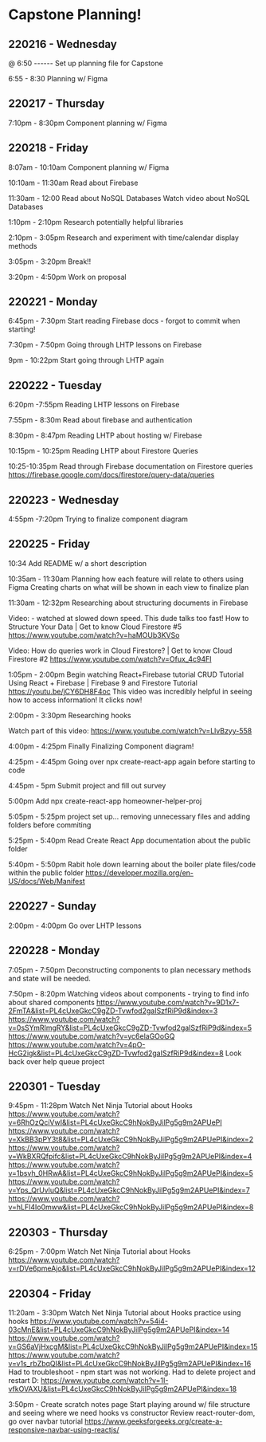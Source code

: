 # Capstone Planning!

220216 - Wednesday
---------------
@ 6:50 ------
Set up planning file for Capstone

6:55 - 8:30
Planning w/ Figma

220217 - Thursday
---------------
7:10pm - 8:30pm
Component planning w/ Figma

220218 - Friday
---------------
8:07am - 10:10am
Component planning w/ Figma

10:10am - 11:30am
Read about Firebase

11:30am - 12:00
Read about NoSQL Databases
Watch video about NoSQL Databases

1:10pm - 2:10pm
Research potentially helpful libraries

2:10pm - 3:05pm
Research and experiment with time/calendar display methods

3:05pm - 3:20pm
Break!!

3:20pm - 4:50pm
Work on proposal

220221 - Monday
---------------
6:45pm - 7:30pm
Start reading Firebase docs - forgot to commit when starting!

7:30pm - 7:50pm
Going through LHTP lessons on Firebase

9pm - 10:22pm
Start going through LHTP again

220222 - Tuesday
---------------
6:20pm -7:55pm
Reading LHTP lessons on Firebase

7:55pm - 8:30m
Read about firebase and authentication

8:30pm - 8:47pm
Reading LHTP about hosting w/ Firebase

10:15pm - 10:25pm
Reading LHTP about Firestore Queries

10:25-10:35pm
Read through Firebase documentation on Firestore queries
https://firebase.google.com/docs/firestore/query-data/queries

220223 - Wednesday
---------------
4:55pm -7:20pm
Trying to finalize component diagram

220225 - Friday
---------------
10:34
Add README w/ a short description

10:35am - 11:30am
Planning how each feature will relate to others using Figma
Creating charts on what will be shown in each view to finalize plan

11:30am - 12:32pm
Researching about structuring documents in Firebase

Video: - watched at slowed down speed. This dude talks too fast!
How to Structure Your Data | Get to know Cloud Firestore #5
https://www.youtube.com/watch?v=haMOUb3KVSo

Video:
How do queries work in Cloud Firestore? | Get to know Cloud Firestore #2
https://www.youtube.com/watch?v=Ofux_4c94FI

1:05pm - 2:00pm
Begin watching React+Firebase tutorial
CRUD Tutorial Using React + Firebase | Firebase 9 and Firestore Tutorial
https://youtu.be/jCY6DH8F4oc
This video was incredibly helpful in seeing how to access information! It clicks now!

2:00pm - 3:30pm
Researching hooks

Watch part of this video:
https://www.youtube.com/watch?v=LlvBzyy-558

4:00pm - 4:25pm
Finally Finalizing Component diagram!

4:25pm - 4:45pm
Going over npx create-react-app again before starting to code

4:45pm - 5pm
Submit project and fill out survey

5:00pm
Add npx create-react-app homeowner-helper-proj

5:05pm - 5:25pm
project set up... removing unnecessary files and adding folders before commiting

5:25pm - 5:40pm
Read Create React App documentation about the public folder

5:40pm - 5:50pm
Rabit hole down learning about the boiler plate files/code within the public folder
https://developer.mozilla.org/en-US/docs/Web/Manifest

220227 - Sunday
---------------
2:00pm - 4:00pm
Go over LHTP lessons

220228 - Monday
---------------
7:05pm - 7:50pm
Deconstructing components to plan necessary methods and state will be needed.

7:50pm - 8:20pm
Watching videos about components - trying to find info about shared components
https://www.youtube.com/watch?v=9D1x7-2FmTA&list=PL4cUxeGkcC9gZD-Tvwfod2gaISzfRiP9d&index=3
https://www.youtube.com/watch?v=0sSYmRImgRY&list=PL4cUxeGkcC9gZD-Tvwfod2gaISzfRiP9d&index=5
https://www.youtube.com/watch?v=yc6elaGOoGQ
https://www.youtube.com/watch?v=4pO-HcG2igk&list=PL4cUxeGkcC9gZD-Tvwfod2gaISzfRiP9d&index=8
Look back over help queue project

220301 - Tuesday
---------------
9:45pm - 11:28pm
Watch Net Ninja Tutorial about Hooks
https://www.youtube.com/watch?v=6RhOzQciVwI&list=PL4cUxeGkcC9hNokByJilPg5g9m2APUePI
https://www.youtube.com/watch?v=XkBB3pPY3t8&list=PL4cUxeGkcC9hNokByJilPg5g9m2APUePI&index=2
https://www.youtube.com/watch?v=WkBXRQfpifc&list=PL4cUxeGkcC9hNokByJilPg5g9m2APUePI&index=4
https://www.youtube.com/watch?v=1bsvh_0HRwA&list=PL4cUxeGkcC9hNokByJilPg5g9m2APUePI&index=5
https://www.youtube.com/watch?v=Yps_QrUvluQ&list=PL4cUxeGkcC9hNokByJilPg5g9m2APUePI&index=7
https://www.youtube.com/watch?v=hLFl4Io0mww&list=PL4cUxeGkcC9hNokByJilPg5g9m2APUePI&index=8

220303 - Thursday
---------------
6:25pm - 7:00pm
Watch Net Ninja Tutorial about Hooks
https://www.youtube.com/watch?v=rDVe6pmeAjo&list=PL4cUxeGkcC9hNokByJilPg5g9m2APUePI&index=12

220304 - Friday
---------------
11:20am - 3:30pm
Watch Net Ninja Tutorial about Hooks
practice using hooks
https://www.youtube.com/watch?v=54i4-03cMnE&list=PL4cUxeGkcC9hNokByJilPg5g9m2APUePI&index=14
https://www.youtube.com/watch?v=GS6aVjHxcgM&list=PL4cUxeGkcC9hNokByJilPg5g9m2APUePI&index=15
https://www.youtube.com/watch?v=v1s_rbZbqQI&list=PL4cUxeGkcC9hNokByJilPg5g9m2APUePI&index=16
Had to troubleshoot - npm start was not working. Had to delete project and restart D:
https://www.youtube.com/watch?v=1I-vfkOVAXU&list=PL4cUxeGkcC9hNokByJilPg5g9m2APUePI&index=18

3:50pm -
Create scratch notes page
Start playing around w/ file structure and seeing where we need hooks vs constructor
Review react-router-dom, go over navbar tutorial
https://www.geeksforgeeks.org/create-a-responsive-navbar-using-reactjs/
